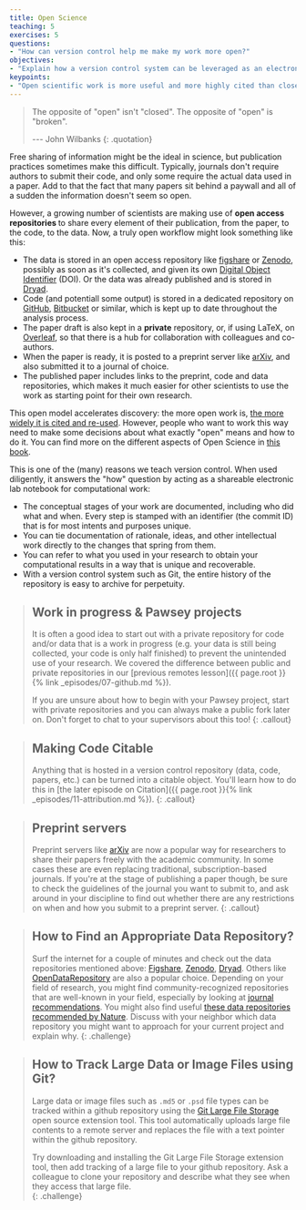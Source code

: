 ```yaml
---
title: Open Science
teaching: 5
exercises: 5
questions:
- "How can version control help me make my work more open?"
objectives:
- "Explain how a version control system can be leveraged as an electronic lab notebook for computational work."
keypoints:
- "Open scientific work is more useful and more highly cited than closed."
---
```


> The opposite of "open" isn't "closed".
> The opposite of "open" is "broken".
>
> --- John Wilbanks
{: .quotation}

Free sharing of information might be the ideal in science,
but publication practices sometimes make this difficult. Typically, journals don't 
require authors to submit their code, and only some require the actual data used in 
a paper. Add to that the fact that many papers sit behind a paywall and all of a sudden
the information doesn't seem so open.

However, a growing number of scientists are making use of <b> open access repositories </b>
to share every element of their publication, from the paper, to the code, to the data. Now,
a truly open workflow might look something like this:

*   The data is stored in an open access repository
    like [figshare](https://figshare.com/) or
    [Zenodo](https://zenodo.org), possibly as soon as it's collected,
    and given its own
    [Digital Object Identifier](https://en.wikipedia.org/wiki/Digital_object_identifier) (DOI).
    Or the data was already published and is stored in
    [Dryad](https://datadryad.org/).
*   Code (and potentiall some output) is stored in a dedicated repository on [GitHub](https://github.com), 
    [Bitbucket](https://bitbucket.org) or similar, which is kept up to date throughout the analysis process.
*   The paper draft is also kept in a <b>private</b> repository, or, if using LaTeX, on [Overleaf](https://www.overleaf.com/), 
    so that there is a hub for collaboration with colleagues and co-authors.
*   When the paper is ready, it is posted to a preprint server like [arXiv](https://arxiv.org/), 
    and also submitted it to a journal of choice.
*   The published paper includes links to the preprint, code and data repositories,
    which  makes it much easier for other scientists
    to use the work as starting point for their own research.


This open model accelerates discovery:
the more open work is,
[the more widely it is cited and re-used](https://doi.org/10.1371/journal.pone.0000308).
However,
people who want to work this way need to make some decisions
about what exactly "open" means and how to do it. You can find more on the different aspects of Open Science in [this book](https://link.springer.com/book/10.1007/978-3-319-00026-8).

This is one of the (many) reasons we teach version control.
When used diligently,
it answers the "how" question
by acting as a shareable electronic lab notebook for computational work:

*   The conceptual stages of your work are documented, including who did
    what and when. Every step is stamped with an identifier (the commit ID)
    that is for most intents and purposes unique.
*   You can tie documentation of rationale, ideas, and other
    intellectual work directly to the changes that spring from them.
*   You can refer to what you used in your research to obtain your
    computational results in a way that is unique and recoverable.
*   With a version control system such as Git, 
    the entire history of the repository is easy to archive for perpetuity.
    
    
> ## Work in progress & Pawsey projects
>
> It is often a good idea to start out with a private repository for code and/or data that
> is a work in progress (e.g. your data is still being collected, your code is only half 
> finished) to prevent the unintended use of your research. We covered the difference between
> public and private repositories in our 
> [previous remotes lesson]({{ page.root }}{% link _episodes/07-github.md %}).
> 
> If you are unsure about how to begin with your Pawsey project, start with private repositories
> and you can always make a public fork later on. Don't forget to chat to your supervisors
> about this too!
{: .callout}

> ## Making Code Citable
>
> Anything that is hosted in a version control repository (data, code, papers, 
> etc.) can be turned into a citable object. You'll learn how to do this in
> [the later episode on Citation]({{ page.root }}{% link _episodes/11-attribution.md %}).
{: .callout}

> ## Preprint servers
>
> Preprint servers like [arXiv](https://arxiv.org/) are now a popular way for researchers
> to share their papers freely with the academic community. In some cases these are even
> replacing traditional, subscription-based journals. If you're at the stage of publishing a
> paper though, be sure to check the guidelines of the journal you want to submit to, and 
> ask around in your discipline to find out whether there are any restrictions on when and
> how you submit to a preprint server.
{: .callout}

> ## How to Find an Appropriate Data Repository?
>
> Surf the internet for a couple of minutes and check out the data repositories
> mentioned above: [Figshare](https://figshare.com/), [Zenodo](https://zenodo.org),
> [Dryad](https://datadryad.org/). Others like [OpenDataRepository](https://www.opendatarepository.org)
> are also a popular choice. Depending on your field of research, you might
> find community-recognized repositories that are well-known in your field, especially
> by looking at [journal](https://journals.plos.org/plosone/s/recommended-repositories)
>  [recommendations](https://authorservices.taylorandfrancis.com/data-sharing/share-your-data/repositories/).
> You might also find useful [these data repositories recommended by Nature](
> https://www.nature.com/sdata/data-policies/repositories).
> Discuss with your neighbor which data repository you might want to
> approach for your current project and explain why.
{: .challenge}

> ## How to Track Large Data or Image Files using Git?
>
> Large data or image files such as `.md5` or `.psd` file types can be tracked within 
> a github repository using the [Git Large File Storage](https://git-lfs.github.com)
> open source extension tool.  This tool automatically uploads large file contents to 
> a remote server and replaces the file with a text pointer within the github repository.
> 
> Try downloading and installing the Git Large File Storage extension tool, then add 
> tracking of a large file to your github repository.  Ask a colleague to clone your
> repository and describe what they see when they access that large file.   
{: .challenge}
